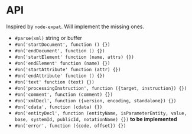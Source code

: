 API
===

Inspired by `node-expat`. Will implement the missing ones.

* `#parse(xml)` string or buffer
* `#on('startDocument', function () {})`
* `#on('endDocument', function () {})`
* `#on('startElement' function (name, attrs) {})`
* `#on('endElement' function (name) {})`
* `#on('startAttribute' function (attr) {})`
* `#on('endAttribute' function () {})`
* `#on('text' function (text) {})`
* `#on('processingInstruction', function ({target, instruction}) {})`
* `#on('comment', function (comment) {})`
* `#on('xmlDecl', function ({version, encoding, standalone}) {})`
* `#on('cdata', function (cdata) {})`
* `#on('entityDecl', function (entityName, isParameterEntity, value, base, systemId, publicId, notationName) {})` **to be implemented**
* `#on('error', function ({code, offset}) {})`